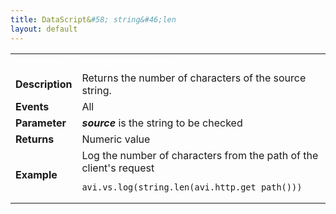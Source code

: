 ```yaml
---
title: DataScript&#58; string&#46;len
layout: default
---
```

<table class="table table-hover table table-bordered table-hover">  
<tbody>       
<tr>   
<td><font size="3" color="white"><strong>Function</strong></font></td>
<td><font color="white"><b>string.len(source)</b></font></td>
</tr>
<tr>   
<td><font size="3"><strong>Description</strong></font></td>
<td>Returns the number of characters of the source string.</td>
</tr>
<tr>   
<td><font size="3"><strong>Events</strong></font></td>
<td>All</td>
</tr>
<tr>   
<td><font size="3"><strong>Parameter</strong></font></td>
<td><strong><em>source</em> </strong>is the string to be checked</td>
</tr>
<tr>   
<td><font size="3"><strong>Returns</strong></font></td>
<td>Numeric value</td>
</tr>
<tr>   
<td><font size="3"><strong>Example</strong></font></td>
<td>Log the number of characters from the path of the client's request<br> 
<!-- Crayon Syntax Highlighter v2.7.1 --> <pre><code class="language-lua">avi.vs.log(string.len(avi.http.get_path()))</code></pre> 
<!-- [Format Time: 0.0014 seconds] --></td>
</tr>
</tbody>
</table> 